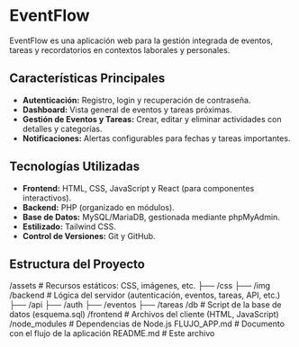 # EventFlow

EventFlow es una aplicación web para la gestión integrada de eventos, tareas y recordatorios en contextos laborales y personales.

## Características Principales
- **Autenticación:** Registro, login y recuperación de contraseña.
- **Dashboard:** Vista general de eventos y tareas próximas.
- **Gestión de Eventos y Tareas:** Crear, editar y eliminar actividades con detalles y categorías.
- **Notificaciones:** Alertas configurables para fechas y tareas importantes.

## Tecnologías Utilizadas
- **Frontend:** HTML, CSS, JavaScript y React (para componentes interactivos).
- **Backend:** PHP (organizado en módulos).
- **Base de Datos:** MySQL/MariaDB, gestionada mediante phpMyAdmin.
- **Estilizado:** Tailwind CSS.
- **Control de Versiones:** Git y GitHub.

## Estructura del Proyecto
/assets        # Recursos estáticos: CSS, imágenes, etc.
├── /css
├── /img
/backend       # Lógica del servidor (autenticación, eventos, tareas, API, etc.)
├── /api
├── /auth
├── /eventos
├── /tareas
/db            # Script de la base de datos (esquema.sql)
/frontend      # Archivos del cliente (HTML, JavaScript)
/node_modules  # Dependencias de Node.js
FLUJO_APP.md  # Documento con el flujo de la aplicación
README.md     # Este archivo